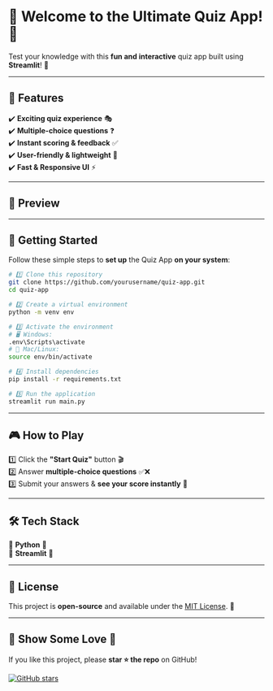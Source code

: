

# 🎉 Welcome to the Ultimate Quiz App! 🧠

Test your knowledge with this **fun and interactive** quiz app built using **Streamlit**! 🎈

---

## 🌟 Features
✔️ **Exciting quiz experience** 🎭  
✔️ **Multiple-choice questions** ❓  
✔️ **Instant scoring & feedback** ✅  
✔️ **User-friendly & lightweight** 🚀  
✔️ **Fast & Responsive UI** ⚡  

---

## 📸 Preview


---

## 🚀 Getting Started
Follow these simple steps to **set up** the Quiz App **on your system**:  

```bash
# 1️⃣ Clone this repository
git clone https://github.com/yourusername/quiz-app.git
cd quiz-app

# 2️⃣ Create a virtual environment
python -m venv env

# 3️⃣ Activate the environment
# 🖥️ Windows:
.env\Scripts\activate
# 🍏 Mac/Linux:
source env/bin/activate

# 4️⃣ Install dependencies
pip install -r requirements.txt

# 5️⃣ Run the application
streamlit run main.py
```

---

## 🎮 How to Play
1️⃣ Click the **"Start Quiz"** button 🎬  
2️⃣ Answer **multiple-choice questions** ✅❌  
3️⃣ Submit your answers & **see your score instantly** 🎯  

---

## 🛠️ Tech Stack
🔹 **Python** 🐍  
🔹 **Streamlit** 🎈  

---

## 📜 License
This project is **open-source** and available under the [MIT License](LICENSE). 📄

---

## 🌟 Show Some Love 💙
If you like this project, please **star ⭐ the repo** on GitHub!

[![GitHub stars](https://img.shields.io/github/stars/yourusername/quiz-app?style=social)](https://github.com/yourusername/quiz-app)

